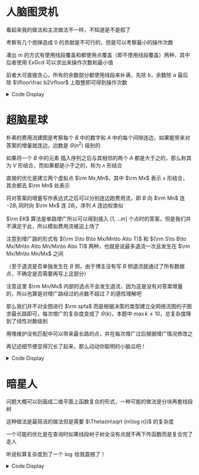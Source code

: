 # 人脑图灵机

看起来我的做法和主流做法不一样，不知道是不是假了

考察有几个炮弹造成 $0$ 的贡献是不可行的，但是可以考察最小的操作次数

凑出 $m$ 的方式有使用线段覆盖和都使用点覆盖（即不使用线段覆盖）两种，其中后者使用 ExGcd 可以求出来操作次数和最小值

前者大可直接贪心，所有的余数部分都使用线段来补满，先除 $b$，余数除 $a$ 最后除 $\lfloor\frac b2\rfloor$ 上取整即可得到操作次数

<details>
<summary>Code Display</summary>

```cpp
inline void exgcd(int a,int b,int &x,int &y){
    if(!b) return x=1,y=0,void(); exgcd(b,a%b,x,y);
    int k=x; x=y; y=k-(a/b)*x;
    return ;
}
inline int calc(int a,int b,int m){
    int x,y,ee=gcd(a,b); if(m%ee) return 1e18+1;
    m/=ee; a/=ee; b/=ee;
    exgcd(a,b,x,y); x*=m; y*=m;
    int tmp=(y%a+a)%a; x+=(y-tmp)/a*b;
    if(x<0) return 1e18+1;
    y=tmp;
    tmp=x%b; y+=(x-tmp)/b*a;
    return x+y;
}
inline int Use(int a,int b,int m){
    int half=b/2;
    if(half>=a){
        return (m%b+half-1)/half+m/b;
    }
    int tim=m/b; m%=b; 
    tim+=m/a; m%=a;
    return tim+(m+half-1)/half;
}
signed main(){
    freopen("turing.in","r",stdin);
    freopen("turing.out","w",stdout);
    int T=read(); while(T--){
        int n=read(),m=read(),a=read(),b=read();
        int half=b/2;
        puts(min(calc(a,b,m),Use(a,b,m))<=n?"Yes":"No");
    }
    return 0;
}
```
</details>

# 超脑星球

朴素的费用流建图是考察每个 $B$ 中的数字和 $A$ 中的每个间隙连边，如果能带来对答案的增量就连边，边数是 $\Theta(n^2)$ 级别的

如果将一个 $B$ 中的元素 插入序列之后与其相邻的两个 $A$ 都是大于之的，那么称其为 $V$ 形结合，而如果都是小于之的，称为 $ʌ$ 形结合

直接的优化是建立两个虚拟点 $\rm Mx,Mn$，其中 $\rm Mx$ 表示 $ʌ$ 形结合，其余都去 $\rm Mn$ 处表示

将对答案的增量写作表达式之后可以分别连边跑费用流，即 $B$ 向 $\rm Mn$ 连 $-2B_i$ 同时向 $\rm Mx$ 连 $2B_i$，序列 $A$ 连边权类似

$\rm EK$ 算法是单路增广所以可以得到插入 $[1,\dots m]$ 个点时的答案，但是我们并不满足于此，所以模拟费用流被迫上场了

注意到增广路的形式有 $(\rm S\to B\to Mx/Mn\to A\to T)$ 和 $(\rm S\to B\to Mx/Mn\to A\to Mn/Mx\to A\to T)$ 两种，也就是说最多退流一次且发生在 $\rm Mx/Mn\to Mn/Mx$ 之间

（至于退流是否单独发生在 $B$ 侧，由于博主没有写 $B$ 侧退流就通过了所有数据点，不确定是否需要再写上这部分） 

注意这里 $\rm Mn/Mx$ 内部的选点不会发生退流，因为这是没有对答案增量的，所以也算是对增广路经过的点数不超过 $7$ 的感性理解吧

那么我们并不对全图进行 $\rm spfa$ 而是根据决策的类型建立全网络流图的子图求最长路即可，每次增广的复杂度变成了 $\Theta(k)$，本题中 $\max k\le 10$，总复杂度降到了线性对数级别

用堆维护没有匹配中可以带来最长路的点，并在每次增广过后根据增广情况修改之

再记述细节便显得冗长了起来，那么动动你聪明的小脑瓜吧！

<details>
<summary>Code Display</summary>

```cpp
const int N=5e5+10,inf=0x3f3f3f3f3f3f3f3f;
int n,m,a[N],b[N],ans;
int S,T,head[N],ecnt,dst[N],pre[N];
bool vis[N];
struct edge{int to,nxt,cst;}e[N<<3];
inline void adde(int u,int v,int c){
    e[++ecnt]={v,head[u],c}; head[u]=ecnt;
    return ;
}
vector<int> nds;
inline bool spfa(){
    queue<int> q; 
    for(auto t:nds) dst[t]=-inf;
    vis[S]=1; dst[S]=0; q.push(S);
    while(q.size()){
        int fr=q.front(); q.pop(); vis[fr]=0;
        for(int i=head[fr];i;i=e[i].nxt){
            int t=e[i].to; if(dst[fr]+e[i].cst>dst[t]){
                dst[t]=dst[fr]+e[i].cst; pre[t]=fr;
                if(!vis[t]) q.push(t),vis[t]=1;
            }
        }
    } return dst[T]!=-inf;
}
multiset<pair<int,int> > mxa,mxb,mna,mnb,xn,nx;
bool va[N],vb[N];
signed main(){
    freopen("brain.in","r",stdin); freopen("brain.out","w",stdout);
    n=read(); m=read(); S=n+m; T=n+m+1;
    int Mx=T+1,Mn=T+2;
    rep(i,1,n) a[i]=read();
    for(int i=1;i<n;++i){
        ans+=abs(a[i+1]-a[i]);
        mxa.insert(make_pair(-2*max(a[i],a[i+1]),i));
        mna.insert(make_pair(2*min(a[i],a[i+1]),i));
    }
    rep(i,1,m){
        b[i]=read();
        mxb.insert(make_pair(b[i]<<1,i));
        mnb.insert(make_pair(-(b[i]<<1),i));
    }
    int cnt=0;
    while(cnt<m){
        cnt++;
        vector<int> visA,visB; 
        nds.pb(S); nds.pb(T); nds.pb(Mx); nds.pb(Mn);
        pair<int,int> tmp;
        if(mxa.size()){
            tmp=*mxa.rbegin();
            adde(Mx,tmp.sec+m,tmp.fir);
            if(!va[tmp.sec]) visA.pb(tmp.sec),va[tmp.sec]=1;
        }
        if(mxb.size()){
            tmp=*mxb.rbegin();
            adde(tmp.sec,Mx,tmp.fir);
            if(!vb[tmp.sec]) visB.pb(tmp.sec),vb[tmp.sec]=1;
        }
        if(mna.size()){
            tmp=*mna.rbegin(); 
            adde(Mn,tmp.sec+m,tmp.fir);
            if(!va[tmp.sec]) visA.pb(tmp.sec),va[tmp.sec]=1;
        }
        if(mnb.size()){
            tmp=*mnb.rbegin();
            adde(tmp.sec,Mn,tmp.fir);
            if(!vb[tmp.sec]) visB.pb(tmp.sec),vb[tmp.sec]=1;
        }
        if(xn.size()){
            tmp=*xn.rbegin();
            adde(Mn,tmp.sec+m,2*min(a[tmp.sec],a[tmp.sec+1]));
            adde(tmp.sec+m,Mx,2*max(a[tmp.sec],a[tmp.sec+1]));
            nds.pb(tmp.sec+m);
        }
        if(nx.size()){
            tmp=*nx.rbegin();
            adde(tmp.sec+m,Mn,-2*min(a[tmp.sec],a[tmp.sec+1]));
            adde(Mx,tmp.sec+m,-2*max(a[tmp.sec],a[tmp.sec+1]));
            nds.pb(tmp.sec+m);
        }
        for(auto t:visB) adde(S,t,0),nds.pb(t);
        for(auto t:visA) adde(t+m,T,0),nds.pb(t+m);
        spfa(); 
        if(dst[T]<=0) break;
        ans+=dst[T]; print(ans);
        int x=T,lst=-1;
        while(x^S){
            if(pre[x]==S){
                if(lst==Mx){
                    tmp=*mxb.rbegin();
                    mxb.erase(--mxb.end());
                    mnb.erase(mnb.find(make_pair(-tmp.fir,tmp.sec)));
                }else{
                    tmp=*mnb.rbegin();
                    mnb.erase(--mnb.end());
                    
                    mxb.erase(mxb.find(make_pair(-tmp.fir,tmp.sec)));
                }
            }
            if(x==Mx){
                if(pre[pre[T]]==x){
                    tmp=*mxa.rbegin();
                    mxa.erase(--mxa.end());
                    mna.erase(mna.find(make_pair(2*min(a[tmp.sec],a[tmp.sec+1]),tmp.sec)));
                }else{
                    tmp=*nx.rbegin();
                    nx.erase(--nx.end());
                }
                xn.insert(make_pair(2*min(a[tmp.sec],a[tmp.sec+1])+2*max(a[tmp.sec],a[tmp.sec+1]),tmp.sec));
            }else if(x==Mn){
                if(pre[pre[T]]==x){
                    tmp=*mna.rbegin();
                    mna.erase(--mna.end());
                    mxa.erase(mxa.find(make_pair(-2*max(a[tmp.sec],a[tmp.sec+1]),tmp.sec)));
                }else{
                    tmp=*xn.rbegin();
                    xn.erase(--xn.end());
                }
                nx.insert(make_pair(-2*min(a[tmp.sec],a[tmp.sec+1])-2*max(a[tmp.sec],a[tmp.sec+1]),tmp.sec));
            }
            lst=x; x=pre[x];
        }
        for(auto t:nds) head[t]=0; ecnt=0; nds.clear();
        for(auto t:visA) va[t]=0;
        for(auto t:visB) vb[t]=0;
    }
    while(cnt<=m) ++cnt,print(ans); puts("");
    return 0;
}
```
</details>

# 暗星人

问题大概可以刻画成二维平面上函数复合的形式，一种可能的做法是分块再套线段树

这种做法是最简洁的做法但是需要 $\Theta(m\sqrt {m\log n})$ 的复杂度

一个可能的优化是在查询时如果线段树子树全没有点就不再下传函数而是复合完了走人

听说标算复杂度到了一个 $\log$ 给我震撼了！

<details>
<summary>Code Display</summary>

```cpp
const int M=2e7+10,N=1e6+10,BL=2e3;
int rt[N/BL],ls[M],rs[M],mx[M],a[M],b[M],tot;
int bl[N],n,Q,typ,lans,ans1,ans2;

inline void push(int p,int na,int nb){
    b[p]=add(nb,mul(na,b[p])); ckmul(a[p],na);
}
const int O=3e5+10;
int ul[O],ur[O],A[O],B[O];
inline void push_down(int p){
    if(a[p]==1&&b[p]==0) return ;
    if(!ls[p]) a[ls[p]=++tot]=1;
    if(!rs[p]) a[rs[p]=++tot]=1;
    push(ls[p],a[p],b[p]); push(rs[p],a[p],b[p]);
    a[p]=1; b[p]=0; 
    return ;
}
inline void upd(int &p,int l,int r,int id){
    if(!p) a[p=++tot]=1;
    if(ul[id]<=l&&r<=ur[id]) return ckmax(mx[p],B[id]),push(p,A[id],B[id]);
    int mid=(l+r)>>1; push_down(p);
    if(ul[id]<=mid) upd(ls[p],l,mid,id);
    if(ur[id]>mid) upd(rs[p],mid+1,r,id);
    return ;
}
inline void Query(int p,int l,int r,int tar){
    if(!p) return ; ckmax(ans2,mx[p]);
    if(l==r||(rs[p]+ls[p]==0)){
        ans1=add(mul(ans1,a[p]),b[p]);
        return ;
    } push_down(p); int mid=(l+r)>>1;
    if(tar<=mid) Query(ls[p],l,mid,tar);
    else Query(rs[p],mid+1,r,tar);
    return ;
}
inline int get_int(){
    int x=read(); 
    if(typ) return x^lans;
    else return x;
}
signed main(){
    freopen("dark.in","r",stdin); freopen("dark.out","w",stdout);
    n=read(); Q=read(); typ=read();
    for(int i=1;i<=n;++i) bl[i]=(i-1)/BL+1;
    for(int oid=1;oid<=Q;++oid){
        ul[oid]=get_int(); ur[oid]=get_int(); A[oid]=get_int(); B[oid]=get_int();
        int ql=get_int(),qr=get_int(),pos=get_int();
        ans1=get_int(); ans2=0;
        upd(rt[bl[oid]],1,n,oid);
        
        if(bl[ql]+1>=bl[qr]){
            for(int i=ql;i<=qr;++i) if(ul[i]<=pos&&pos<=ur[i]){
                ans1=add(mul(A[i],ans1),B[i]);
                ckmax(ans2,B[i]);
            }
        }else{
            int bed=bl[ql]*BL,bst=(bl[qr]-1)*BL+1;
            for(int i=ql;i<=bed;++i) if(ul[i]<=pos&&pos<=ur[i]){
                ans1=add(mul(A[i],ans1),B[i]);
                ckmax(ans2,B[i]);
            }
            for(int i=bl[ql]+1;i<=bl[qr]-1;++i) Query(rt[i],1,n,pos);
            for(int i=bst;i<=qr;++i) if(ul[i]<=pos&&pos<=ur[i]){
                ans1=add(mul(A[i],ans1),B[i]);
                ckmax(ans2,B[i]);
            }
        }
        print(lans=ans1^ans2);
    }
    return 0;
}
```
</details>
